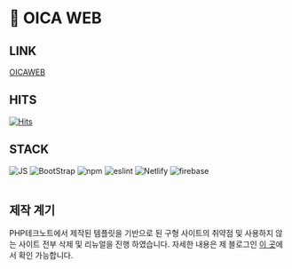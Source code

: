 # 👀 OICA WEB


## LINK
[OICAWEB](https://onnuri-academy.web.app/)

## HITS
[![Hits](https://hits.seeyoufarm.com/api/count/incr/badge.svg?url=https%3A%2F%2Fgithub.com%2FShinJongUng%2FOICA-WEB&count_bg=%233533BA&title_bg=%23555555&icon=&icon_color=%23A84949&title=hits&edge_flat=false)](https://hits.seeyoufarm.com)

## STACK
<span><img alt="JS" src ="https://img.shields.io/badge/JS-F7DF1E.svg?&style=for-the-badge&logo=JavaScript&logoColor=white"/>
<img alt="BootStrap" src ="https://img.shields.io/badge/BootStrap_5-7952B3.svg?&style=for-the-badge&logo=BootStrap&logoColor=white"/>
<img alt="npm" src ="https://img.shields.io/badge/npm-CB3837.svg?&style=for-the-badge&logo=npm&logoColor=white"/>
<img alt="eslint" src ="https://img.shields.io/badge/ESLint-4B32C3.svg?&style=for-the-badge&logo=ESLint&logoColor=white"/>
<img alt="Netlify" src ="https://img.shields.io/badge/Netlify-00C7B7.svg?&style=for-the-badge&logo=Netlify&logoColor=white"/>
<img alt="firebase" src ="https://img.shields.io/badge/firebase-FFCA28.svg?&style=for-the-badge&logo=Firebase&logoColor=white"/></span>
<br/>
<br/>

## 제작 계기
PHP테크노트에서 제작된 템플릿을 기반으로 된 구형 사이트의 취약점 및 사용하지 않는 사이트 전부 삭제 및 리뉴얼을 진행 하였습니다. 자세한 내용은 제 블로그인 [이 곳](https://www.jongung.com/category/%ED%94%84%EB%A1%A0%ED%8A%B8%EC%97%94%EB%93%9C%20%EA%B0%9C%EB%B0%9C/%EC%98%A8%EB%88%84%EB%A6%AC%ED%95%99%EA%B5%90%20%EC%9B%B9%20%EA%B0%9C%EB%B0%9C%20%ED%94%84%EB%A1%9C%EC%A0%9D%ED%8A%B8)에서 확인 가능합니다.
